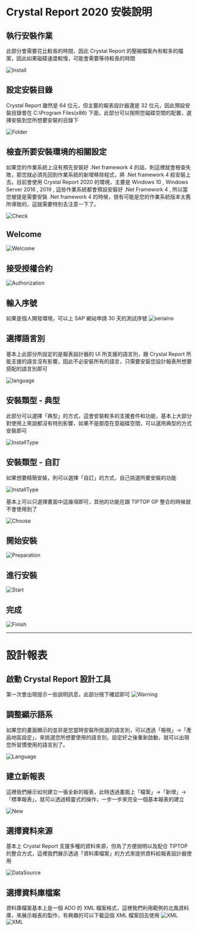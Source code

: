 # Crystal Report 2020 安裝說明

## 執行安裝作業
此部分會需要花比較長的時間，因此 Crystal Report 的壓縮檔案內有較多的檔案，因此如果磁碟速度較慢，可能會需要等待較長的時間

![Install](01.PNG)

## 設定安裝目錄
Crystal Report 雖然是 64 位元，但主要的報表設計器還是 32 位元，因此預設安裝目錄會在 C:\Program Files(x86) 下面，此部分可以按照您磁碟空間的配置，選擇安裝到您所想要安裝的目錄下

![Folder](02.PNG)

## 檢查所要安裝環境的相關設定
如果您的作業系統上沒有預先安裝好 .Net framework 4 的話，則這裡就會檢查失敗，那您就必須先回到作業系統的新增移除程式，將 .Net framework 4 給安裝上去。目前會使用 Crystal Report 2020 的環境，主要是 Windows 10 , Windows Server 2016 , 2019 , 這些作業系統都會預設安裝好 .Net Framework 4 , 所以當您被提是需要安裝 .Net framework 4 的時候，很有可能是您的作業系統版本太舊所導致的，這就需要特別去注意一下了。

![Check](03.PNG)

## Welcome
![Welcome](04.PNG)

## 接受授權合約
![Authorization](05.PNG)

## 輸入序號
如果是個人開發環境，可以上 SAP 網站申請 30 天的測試序號
![serialno](06.PNG)

## 選擇語言別
基本上此部分所設定的是報表設計器的 UI 所支援的語言別，跟 Crystal Report 所能支援的語言沒有影響，因此不必安裝所有的語言，只需要安裝您設計報表所想要搭配的語言別即可

![language](07.PNG)

## 安裝類型 - 典型
此部分可以選擇「典型」的方式，這會安裝較多的支援套件和功能，基本上大部分對使用上來說都沒有特別影響，如果不是那麼在意磁碟空間，可以選用典型的方式安裝即可

![InstallType](08.PNG)

## 安裝類型 - 自訂
如果想要精簡安裝，則可以選擇「自訂」的方式，自己挑選所要安裝的功能

![InstallType](08-1.PNG)

基本上可以只選擇畫面中這幾項即可，其他的功能在跟 TIPTOP GP 整合的時候就不會使用到了

![Choose](09-2.PNG)

## 開始安裝
![Preparation](09.PNG)

## 進行安裝
![Start](10.PNG)

## 完成
![Finish](11.PNG)

---------------------------
# 設計報表

## 啟動 Crystal Report 設計工具
第一次會出現提示一些說明訊息，此部分按下確認即可
![Warning](40.PNG)


## 調整顯示語系
如果您的畫面顯示的並非是您當時安裝所挑選的語言別，可以透過「檢視」→「產品地區設定」，來挑選您所想要使用的語言別，設定好之後重新啟動，就可以出現您所習慣使用的語言別了。

![Language](41.PNG)

## 建立新報表
這裡我們展示如何建立一張全新的報表，此時透過畫面上「檔案」→「新增」→「標準報表」，就可以透過精靈式的操作，一步一步來完全一個基本報表的建立

![New](42.PNG)

## 選擇資料來源
基本上 Crystal Report 支援多種的資料來源，但為了方便說明以及配合 TIPTOP 的整合方式，這裡我們展示透過「資料庫檔案」的方式來提供資料給報表設計器使用

![DataSource](43.PNG)

## 選擇資料庫檔案
資料庫檔案基本上是一個 ADO 的 XML 檔案格式，這裡我們利用範例的北風資料庫，來展示報表的製作，有興趣的可以下載這個 XML 檔案回去使用 ![XML](44.PNG)
![XML](44.PNG)


